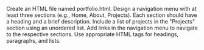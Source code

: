 Create an HTML file named portfolio.html.
Design a navigation menu with at least three sections (e.g., Home, About, Projects).
Each section should have a heading and a brief description.
Include a list of projects in the "Projects" section using an unordered list.
Add links in the navigation menu to navigate to the respective sections.
Use appropriate HTML tags for headings, paragraphs, and lists.
